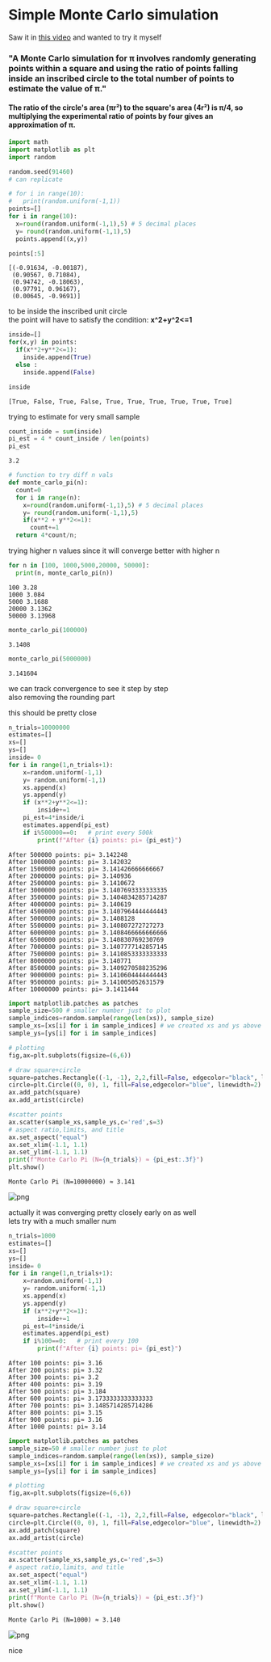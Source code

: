 # Simple Monte Carlo simulation

Saw it in [this video](https://youtu.be/7ESK5SaP-bc?si=HUOp7TQbOhlvoIaZ) and wanted to try it myself<br>

### "A Monte Carlo simulation for π involves randomly generating points within a square and using the ratio of points falling inside an inscribed circle to the total number of points to estimate the value of π."
#### The ratio of the circle's area (πr²) to the square's area (4r²) is π/4, so multiplying the experimental ratio of points by four gives an approximation of π.

```python
import math
import matplotlib as plt
import random
```


```python
random.seed(91460)
# can replicate
```


```python
# for i in range(10):
#   print(random.uniform(-1,1))
points=[]
for i in range(10):
  x=round(random.uniform(-1,1),5) # 5 decimal places
  y= round(random.uniform(-1,1),5)
  points.append((x,y))

points[:5]
```




    [(-0.91634, -0.00187),
     (0.90567, 0.71084),
     (0.94742, -0.18063),
     (0.97791, 0.96167),
     (0.00645, -0.9691)]



to be inside the inscribed unit circle<br>the point will have to satisfy the condition: **x^2+y^2<=1**


```python
inside=[]
for(x,y) in points:
  if(x**2+y**2<=1):
    inside.append(True)
  else :
    inside.append(False)

inside
```




    [True, False, True, False, True, True, True, True, True, True]



trying to estimate for very small sample


```python
count_inside = sum(inside)
pi_est = 4 * count_inside / len(points)
pi_est
```




    3.2




```python
# function to try diff n vals
def monte_carlo_pi(n):
  count=0
  for i in range(n):
    x=round(random.uniform(-1,1),5) # 5 decimal places
    y= round(random.uniform(-1,1),5)
    if(x**2 + y**2<=1):
      count+=1
  return 4*count/n;
```

trying higher n values since it will converge better with higher n


```python
for n in [100, 1000,5000,20000, 50000]:
  print(n, monte_carlo_pi(n))
```

    100 3.28
    1000 3.084
    5000 3.1688
    20000 3.1362
    50000 3.13968
    


```python
monte_carlo_pi(100000)
```




    3.1408




```python
monte_carlo_pi(5000000)
```




    3.141604



we can track convergence to see it step by step<br>
also removing the rounding part

this should be pretty close


```python
n_trials=10000000
estimates=[]
xs=[]
ys=[]
inside= 0
for i in range(1,n_trials+1):
    x=random.uniform(-1,1)
    y= random.uniform(-1,1)
    xs.append(x)
    ys.append(y)
    if (x**2+y**2<=1):
        inside+=1
    pi_est=4*inside/i
    estimates.append(pi_est)
    if i%500000==0:   # print every 500k
        print(f"After {i} points: pi≈ {pi_est}")
```

    After 500000 points: pi≈ 3.142248
    After 1000000 points: pi≈ 3.142032
    After 1500000 points: pi≈ 3.141426666666667
    After 2000000 points: pi≈ 3.140936
    After 2500000 points: pi≈ 3.1410672
    After 3000000 points: pi≈ 3.1407693333333335
    After 3500000 points: pi≈ 3.1404834285714287
    After 4000000 points: pi≈ 3.140619
    After 4500000 points: pi≈ 3.1407964444444443
    After 5000000 points: pi≈ 3.1408128
    After 5500000 points: pi≈ 3.140807272727273
    After 6000000 points: pi≈ 3.1408466666666666
    After 6500000 points: pi≈ 3.140830769230769
    After 7000000 points: pi≈ 3.1407777142857145
    After 7500000 points: pi≈ 3.1410853333333333
    After 8000000 points: pi≈ 3.140771
    After 8500000 points: pi≈ 3.1409270588235296
    After 9000000 points: pi≈ 3.1410604444444443
    After 9500000 points: pi≈ 3.141005052631579
    After 10000000 points: pi≈ 3.1411444
    


```python
import matplotlib.patches as patches
sample_size=500 # smaller number just to plot
sample_indices=random.sample(range(len(xs)), sample_size)
sample_xs=[xs[i] for i in sample_indices] # we created xs and ys above
sample_ys=[ys[i] for i in sample_indices]

# plotting
fig,ax=plt.subplots(figsize=(6,6))

# draw square+circle
square=patches.Rectangle((-1, -1), 2,2,fill=False, edgecolor="black", linewidth=2)
circle=plt.Circle((0, 0), 1, fill=False,edgecolor="blue", linewidth=2)
ax.add_patch(square)
ax.add_artist(circle)

#scatter points
ax.scatter(sample_xs,sample_ys,c='red',s=3)
# aspect ratio,limits, and title
ax.set_aspect("equal")
ax.set_xlim(-1.1, 1.1)
ax.set_ylim(-1.1, 1.1)
print(f"Monte Carlo Pi (N={n_trials}) ≈ {pi_est:.3f}")
plt.show()
```

    Monte Carlo Pi (N=10000000) ≈ 3.141
    


    
![png](README_files/README_17_1.png)
    


actually it was converging pretty closely early on as well<br>lets try with a much smaller num


```python
n_trials=1000
estimates=[]
xs=[]
ys=[]
inside= 0
for i in range(1,n_trials+1):
    x=random.uniform(-1,1)
    y= random.uniform(-1,1)
    xs.append(x)
    ys.append(y)
    if (x**2+y**2<=1):
        inside+=1
    pi_est=4*inside/i
    estimates.append(pi_est)
    if i%100==0:   # print every 100
        print(f"After {i} points: pi≈ {pi_est}")
```

    After 100 points: pi≈ 3.16
    After 200 points: pi≈ 3.32
    After 300 points: pi≈ 3.2
    After 400 points: pi≈ 3.19
    After 500 points: pi≈ 3.184
    After 600 points: pi≈ 3.1733333333333333
    After 700 points: pi≈ 3.1485714285714286
    After 800 points: pi≈ 3.15
    After 900 points: pi≈ 3.16
    After 1000 points: pi≈ 3.14
    


```python
import matplotlib.patches as patches
sample_size=50 # smaller number just to plot
sample_indices=random.sample(range(len(xs)), sample_size)
sample_xs=[xs[i] for i in sample_indices] # we created xs and ys above
sample_ys=[ys[i] for i in sample_indices]

# plotting
fig,ax=plt.subplots(figsize=(6,6))

# draw square+circle
square=patches.Rectangle((-1, -1), 2,2,fill=False, edgecolor="black", linewidth=2)
circle=plt.Circle((0, 0), 1, fill=False,edgecolor="blue", linewidth=2)
ax.add_patch(square)
ax.add_artist(circle)

#scatter points
ax.scatter(sample_xs,sample_ys,c='red',s=3)
# aspect ratio,limits, and title
ax.set_aspect("equal")
ax.set_xlim(-1.1, 1.1)
ax.set_ylim(-1.1, 1.1)
print(f"Monte Carlo Pi (N={n_trials}) ≈ {pi_est:.3f}")
plt.show()
```

    Monte Carlo Pi (N=1000) ≈ 3.140
    


    
![png](README_files/README_20_1.png)
    


nice

